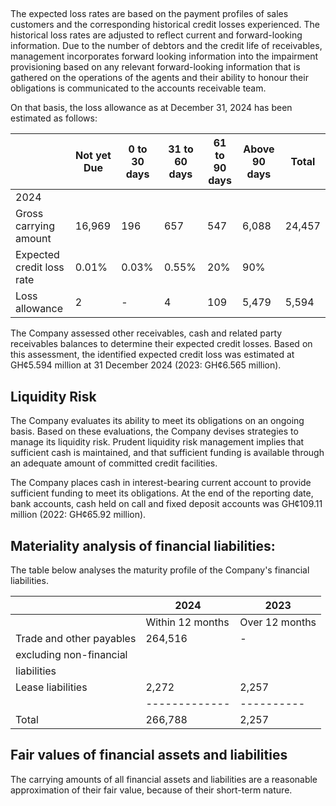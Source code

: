 ## 

The expected loss rates are based on the payment profiles of sales customers and the corresponding historical credit losses experienced. The historical loss rates are adjusted to reflect current and forward-looking information. Due to the number of debtors and the credit life of receivables, management incorporates forward looking information into the impairment provisioning based on any relevant forward-looking information that is gathered on the operations of the agents and their ability to honour their obligations is communicated to the accounts receivable team.

On that basis, the loss allowance as at December 31, 2024 has been estimated as follows:

|                    | Not yet Due | 0 to 30 days | 31 to 60 days | 61 to 90 days | Above 90 days | Total  |
|--------------------|-------------|--------------|---------------|---------------|---------------|--------|
| 2024               |             |              |               |               |               |        |
| Gross carrying amount    | 16,969      | 196          | 657           | 547           | 6,088         | 24,457 |
| Expected credit loss rate| 0.01%       | 0.03%        | 0.55%         | 20%           | 90%           |        |
| Loss allowance     | 2           | -            | 4             | 109           | 5,479         | 5,594  |

The Company assessed other receivables, cash and related party receivables balances to determine their expected credit losses. Based on this assessment, the identified expected credit loss was estimated at GH¢5.594 million at 31 December 2024 (2023: GH¢6.565 million).

## Liquidity Risk

The Company evaluates its ability to meet its obligations on an ongoing basis. Based on these evaluations, the Company devises strategies to manage its liquidity risk. Prudent liquidity risk management implies that sufficient cash is maintained, and that sufficient funding is available through an adequate amount of committed credit facilities.

The Company places cash in interest-bearing current account to provide sufficient funding to meet its obligations. At the end of the reporting date, bank accounts, cash held on call and fixed deposit accounts was GH¢109.11 million (2022: GH¢65.92 million).

## Materiality analysis of financial liabilities:

The table below analyses the maturity profile of the Company's financial liabilities.

|                           | 2024                       | 2023                       |
|---------------------------|----------------------------|----------------------------|
|                           | Within 12 months | Over 12 months | Total         | Within 12 months | Over 12 months | Total   |
| Trade and other payables  | 264,516         | -              | 264,516       | 256,245         | -              | 256,245 |
| excluding non-financial   |                  |               |               |                 |                |         |
| liabilities               |                  |               |               |                 |                |         |
| Lease liabilities         | 2,272           | 2,257         | 4,529         | 1,505           | 5,060         | 6,565   |
|                           |-------------    |----------     |-----------    |----------       |----------     |-------  |
| Total                     | 266,788         | 2,257         | 269,045       | 257,750         | 5,060         | 262,810 |

## Fair values of financial assets and liabilities

The carrying amounts of all financial assets and liabilities are a reasonable approximation of their fair value, because of their short-term nature.